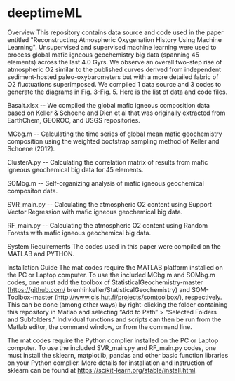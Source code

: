 # deeptimeML
Overview
This repository contains data source and code used in the paper entitled "Reconstructing Atmospheric Oxygenation History Using Machine Learning". Unsupervised and supervised machine learning were used to process global mafic igneous geochemistry big data (spanning 45 elements) across the last 4.0 Gyrs. We observe an overall two-step rise of atmospheric O2 similar to the published curves derived from independent sediment-hosted paleo-oxybarometers but with a more detailed fabric of O2 fluctuations superimposed. We compiled 1 data source and 3 codes to generate the diagrams in Fig. 3-Fig. 5. Here is the list of data and code files.

Basalt.xlsx -- We compiled the global mafic igneous composition data based on Keller & Schoene and Dien et al that was originally extracted from EarthChem, GEOROC, and USGS repositories. 

MCbg.m -- Calculating the time series of global mean mafic geochemistry composition using the weighted bootstrap sampling method of Keller and Schoene (2012).

ClusterA.py -- Calculating the correlation matrix of results from mafic igneous geochemical big data for 45 elements.

SOMbg.m -- Self-organizing analysis of mafic igneous geochemical compositon data.

SVR_main.py -- Calculating the atmospheric O2 content using Support Vector Regression with mafic igneous geochemical big data.

RF_main.py -- Calculating the atmospheric O2 content using Random Forests with mafic igneous geochemical big data.

System Requirements
The codes used in this paper were compiled on the MATLAB and PYTHON.

Installation Guide
The mat codes require the MATLAB platform installed on the PC or Laptop computer. To use the included MCbg.m and SOMbg.m codes, one must add the toolbox of StatisticalGeochemistry-master (https://github.com/ brenhinkeller/StatisticalGeochemistry) and SOM-Toolbox-master (http://www.cis.hut.fi/projects/somtoolbox/), respectively. This can be done (among other ways) by right-clicking the folder containing this repository in Matlab and selecting “Add to Path” > “Selected Folders and Subfolders.” Individual functions and scripts can then be run from the Matlab editor, the command window, or from the command line.

The mat codes require the Python complier installed on the PC or Laptop computer. To use the included SVR_main.py and RF_main.py codes, one must install the sklearn, matplotlib, pandas and other basic function libraries on your Python complier. More details for installation and instruction of sklearn can be found at  https://scikit-learn.org/stable/install.html.



